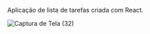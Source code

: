 Aplicação de lista de tarefas criada com React.

![Captura de Tela (32)](https://github.com/PedroDylan/Todo-React/assets/98062391/2b5e381d-955f-426d-87a8-a8506a7e294a)

